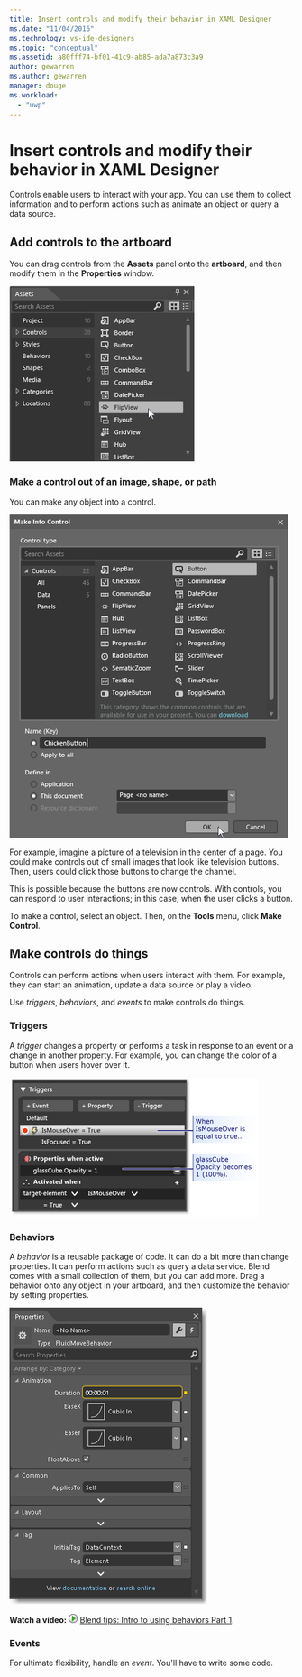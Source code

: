 ```yaml
---
title: Insert controls and modify their behavior in XAML Designer
ms.date: "11/04/2016"
ms.technology: vs-ide-designers
ms.topic: "conceptual"
ms.assetid: a80fff74-bf01-41c9-ab85-ada7a873c3a9
author: gewarren
ms.author: gewarren
manager: douge
ms.workload:
  - "uwp"
---
```

# Insert controls and modify their behavior in XAML Designer

Controls enable users to interact with your app. You can use them to collect information and to perform actions such as animate an object or query a data source.

## Add controls to the artboard

You can drag controls from the **Assets** panel onto the **artboard**, and then modify them in the **Properties** window.

![Blend Assets tab controls](../designers/media/blend_assetsflipview_xaml.png)

### Make a control out of an image, shape, or path

You can make any object into a control.

![Blend Make Into Control dialog box](../designers/media/blend_makeintocontrol_xaml.png)

For example, imagine a picture of a television in the center of a page. You could make controls out of small images that look like television buttons. Then, users could click those buttons to change the channel.

This is possible because the buttons are now controls. With controls, you can respond to user interactions; in this case, when the user clicks a button.

To make a control, select an object. Then, on the **Tools** menu, click **Make Control**.

## Make controls do things

Controls can perform actions when users interact with them. For example, they can start an animation, update a data source or play a video.

Use *triggers*, *behaviors*, and *events* to make controls do things.

### Triggers

A *trigger* changes a property or performs a task in response to an event or a change in another property. For example, you can change the color of a button when users hover over it.

![The "Triggers" panel](../designers/media/custom_button_blend_propertytriggerinfo.png)

### Behaviors

A *behavior* is a reusable package of code. It can do a bit more than change properties. It can perform actions such as query a data service. Blend comes with a small collection of them, but you can add more. Drag a behavior onto any object in your artboard, and then customize the behavior by setting properties.

![FluidMoveBehavior in the Properties panel](../designers/media/b4_fluidmovebehaviorproperties_sample.png)

**Watch a video:** ![Play icon](../designers/media/bldadminconsoleinitialconfigicon.PNG) [Blend tips: Intro to using behaviors Part 1](http://www.bing.com/videos/search?q=Expression%20blend%20behaviors&qs=n&form=QBVR&pq=expression%20blend%20behavior&sc=4-25&sp=-1&sk=#view=detail&mid=CF0DD797ED84DE740904CF0DD797ED84DE740904).

### Events

For ultimate flexibility, handle an *event*. You'll have to write some code.